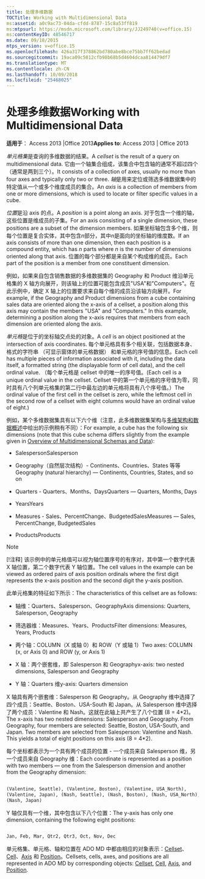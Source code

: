 ```yaml
---
title: 处理多维数据
TOCTitle: Working with Multidimensional Data
ms:assetid: a0c9ac73-04da-cfdd-8787-15c8a53ff819
ms:mtpsurl: https://msdn.microsoft.com/library/JJ249740(v=office.15)
ms:contentKeyID: 48546717
ms.date: 09/18/2015
mtps_version: v=office.15
ms.openlocfilehash: 426a317f378862bd780abe8bce75bb7ff62bedad
ms.sourcegitcommit: 19aca09c5812cfb98b68b5d4604dcaa814479df7
ms.translationtype: MT
ms.contentlocale: zh-CN
ms.lasthandoff: 10/09/2018
ms.locfileid: "25468025"
---
```

# <a name="working-with-multidimensional-data"></a><span data-ttu-id="f0bcf-102">处理多维数据</span><span class="sxs-lookup"><span data-stu-id="f0bcf-102">Working with Multidimensional Data</span></span>


<span data-ttu-id="f0bcf-103">**适用于**： Access 2013 |Office 2013</span><span class="sxs-lookup"><span data-stu-id="f0bcf-103">**Applies to**: Access 2013 | Office 2013</span></span>

<span data-ttu-id="f0bcf-104">*单元格集*是查询的多维数据的结果。</span><span class="sxs-lookup"><span data-stu-id="f0bcf-104">A *cellset* is the result of a query on multidimensional data.</span></span> <span data-ttu-id="f0bcf-105">它由一个轴集合组成，该集合中包含轴的通常不超过四个（通常是两到三个）。</span><span class="sxs-lookup"><span data-stu-id="f0bcf-105">It consists of a collection of axes, usually no more than four axes and typically only two or three.</span></span> <span data-ttu-id="f0bcf-106">*轴*是用来定位或筛选多维数据集中的特定值从一个或多个维度成员的集合。</span><span class="sxs-lookup"><span data-stu-id="f0bcf-106">An *axis* is a collection of members from one or more dimensions, which is used to locate or filter specific values in a cube.</span></span>

<span data-ttu-id="f0bcf-107">*位置*是沿 axis 的点。</span><span class="sxs-lookup"><span data-stu-id="f0bcf-107">A *position* is a point along an axis.</span></span> <span data-ttu-id="f0bcf-108">对于包含一个维的轴，这些位置是维成员的子集。</span><span class="sxs-lookup"><span data-stu-id="f0bcf-108">For an axis consisting of a single dimension, these positions are a subset of the dimension members.</span></span> <span data-ttu-id="f0bcf-109">如果坐标轴包含多个维，则每个位置是复合实体，其中包含*n*部分，其中*n*是面向的坐标轴的维度数。</span><span class="sxs-lookup"><span data-stu-id="f0bcf-109">If an axis consists of more than one dimension, then each position is a compound entity, which has *n* parts where *n* is the number of dimensions oriented along that axis.</span></span> <span data-ttu-id="f0bcf-110">位置的每个部分都是来自某个构成维的成员。</span><span class="sxs-lookup"><span data-stu-id="f0bcf-110">Each part of the position is a member from one constituent dimension.</span></span>

<span data-ttu-id="f0bcf-p103">例如，如果来自包含销售数据的多维数据集的 Geography 和 Product 维沿单元格集的 X 轴方向展开，则该轴上的位置可能包含成员"USA"和"Computers"。在此示例中，确定 X 轴上的位置要求来自每个维的成员沿该轴方向展开。</span><span class="sxs-lookup"><span data-stu-id="f0bcf-p103">For example, if the Geography and Product dimensions from a cube containing sales data are oriented along the x-axis of a cellset, a position along this axis may contain the members "USA" and "Computers." In this example, determining a position along the x-axis requires that members from each dimension are oriented along the axis.</span></span>

<span data-ttu-id="f0bcf-113">*单元格*是位于的坐标轴交点处的对象。</span><span class="sxs-lookup"><span data-stu-id="f0bcf-113">A *cell* is an object positioned at the intersection of axis coordinates.</span></span> <span data-ttu-id="f0bcf-114">每个单元格具有多个相关联，包括数据本身、 格式的字符串 （可显示窗体的单元格数据） 和单元格的序号值的信息。</span><span class="sxs-lookup"><span data-stu-id="f0bcf-114">Each cell has multiple pieces of information associated with it, including the data itself, a formatted string (the displayable form of cell data), and the cell ordinal value.</span></span> <span data-ttu-id="f0bcf-115">（每个单元格是 cellset 中的唯一的序号值。</span><span class="sxs-lookup"><span data-stu-id="f0bcf-115">(Each cell is a unique ordinal value in the cellset.</span></span> <span data-ttu-id="f0bcf-116">Cellset 中的第一个单元格的序号值为零，同时具有八个列单元格集的第二行中最左边的单元格将具有八个序号值。）</span><span class="sxs-lookup"><span data-stu-id="f0bcf-116">The ordinal value of the first cell in the cellset is zero, while the leftmost cell in the second row of a cellset with eight columns would have an ordinal value of eight.)</span></span>

<span data-ttu-id="f0bcf-117">例如，某个多维数据集具有以下六个维（注意，此多维数据集架构与[多维架构和数据概述](overview-of-multidimensional-schemas-and-data.md)中给出的示例稍有不同）：</span><span class="sxs-lookup"><span data-stu-id="f0bcf-117">For example, a cube has the following six dimensions (note that this cube schema differs slightly from the example given in [Overview of Multidimensional Schemas and Data](overview-of-multidimensional-schemas-and-data.md)):</span></span>

  - <span data-ttu-id="f0bcf-118">Salesperson</span><span class="sxs-lookup"><span data-stu-id="f0bcf-118">Salesperson</span></span>

  - <span data-ttu-id="f0bcf-119">Geography（自然层次结构）- Continents、Countries、States 等等</span><span class="sxs-lookup"><span data-stu-id="f0bcf-119">Geography (natural hierarchy) — Continents, Countries, States, and so on</span></span>

  - <span data-ttu-id="f0bcf-120">Quarters - Quarters、Months、Days</span><span class="sxs-lookup"><span data-stu-id="f0bcf-120">Quarters — Quarters, Months, Days</span></span>

  - <span data-ttu-id="f0bcf-121">Years</span><span class="sxs-lookup"><span data-stu-id="f0bcf-121">Years</span></span>

  - <span data-ttu-id="f0bcf-122">Measures - Sales、PercentChange、BudgetedSales</span><span class="sxs-lookup"><span data-stu-id="f0bcf-122">Measures — Sales, PercentChange, BudgetedSales</span></span>

  - <span data-ttu-id="f0bcf-123">Products</span><span class="sxs-lookup"><span data-stu-id="f0bcf-123">Products</span></span>


> [!NOTE]
> <P><span data-ttu-id="f0bcf-124">[!注释] 该示例中的单元格值可以视为轴位置序号的有序对，其中第一个数字代表 X 轴位置，第二个数字代表 Y 轴位置。</span><span class="sxs-lookup"><span data-stu-id="f0bcf-124">The cell values in the example can be viewed as ordered pairs of axis position ordinals where the first digit represents the x-axis position and the second digit the y-axis position.</span></span></P>



<span data-ttu-id="f0bcf-125">此单元格集的特征如下所示：</span><span class="sxs-lookup"><span data-stu-id="f0bcf-125">The characteristics of this cellset are as follows:</span></span>

  - <span data-ttu-id="f0bcf-126">轴维：Quarters、Salesperson、Geography</span><span class="sxs-lookup"><span data-stu-id="f0bcf-126">Axis dimensions: Quarters, Salesperson, Geography</span></span>

  - <span data-ttu-id="f0bcf-127">筛选器维：Measures、Years、Products</span><span class="sxs-lookup"><span data-stu-id="f0bcf-127">Filter dimensions: Measures, Years, Products</span></span>

  - <span data-ttu-id="f0bcf-128">两个轴：COLUMN（X 或轴 0）和 ROW（Y 或轴 1）</span><span class="sxs-lookup"><span data-stu-id="f0bcf-128">Two axes: COLUMN (x, or Axis 0) and ROW (y, or Axis 1)</span></span>

  - <span data-ttu-id="f0bcf-129">X 轴：两个嵌套维，即 Salesperson 和 Geography</span><span class="sxs-lookup"><span data-stu-id="f0bcf-129">x-axis: two nested dimensions, Salesperson and Geography</span></span>

  - <span data-ttu-id="f0bcf-130">Y 轴：Quarters 维</span><span class="sxs-lookup"><span data-stu-id="f0bcf-130">y-axis: Quarters dimension</span></span>

<span data-ttu-id="f0bcf-p105">X 轴具有两个嵌套维：Salesperson 和 Geography。从 Geography 维中选择了四个成员：Seattle、Boston、USA-South 和 Japan。从 Salesperson 维中选择了两个成员：Valentine 和 Nash。这就在此轴上共产生了八个位置 (8 = 4\*2)。</span><span class="sxs-lookup"><span data-stu-id="f0bcf-p105">The x-axis has two nested dimensions: Salesperson and Geography. From Geography, four members are selected: Seattle, Boston, USA-South, and Japan. Two members are selected from Salesperson: Valentine and Nash. This yields a total of eight positions on this axis (8 = 4\*2).</span></span>

<span data-ttu-id="f0bcf-135">每个坐标都表示为一个具有两个成员的位置 - 一个成员来自 Salesperson 维，另一个成员来自 Geography 维：</span><span class="sxs-lookup"><span data-stu-id="f0bcf-135">Each coordinate is represented as a position with two members — one from the Salesperson dimension and another from the Geography dimension:</span></span>

```vb 
 
(Valentine, Seattle), (Valentine, Boston), (Valentine, USA_North), 
(Valentine, Japan), (Nash, Seattle), (Nash, Boston), (Nash, USA_North), 
(Nash, Japan) 
```

<span data-ttu-id="f0bcf-136">Y 轴仅具有一个维，其中包含以下八个位置：</span><span class="sxs-lookup"><span data-stu-id="f0bcf-136">The y-axis has only one dimension, containing the following eight positions:</span></span>

```vb 
 
Jan, Feb, Mar, Qtr2, Qtr3, Oct, Nov, Dec 
```

<span data-ttu-id="f0bcf-137">单元格集、单元格、轴和位置在 ADO MD 中都由相应的对象表示：[Cellset](cellset-object-ado-md.md)、[Cell](cell-object-ado-md.md)、[Axis](axis-object-ado-md.md) 和 [Position](position-object-ado-md.md)。</span><span class="sxs-lookup"><span data-stu-id="f0bcf-137">Cellsets, cells, axes, and positions are all represented in ADO MD by corresponding objects: [Cellset](cellset-object-ado-md.md), [Cell](cell-object-ado-md.md), [Axis](axis-object-ado-md.md), and [Position](position-object-ado-md.md).</span></span>

